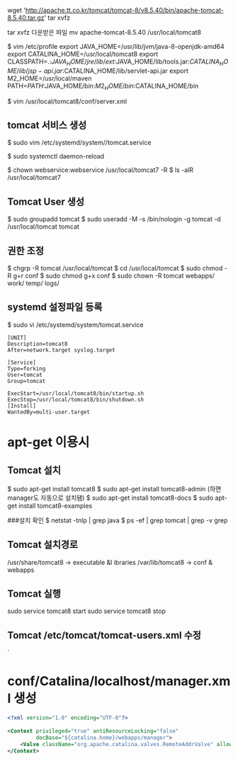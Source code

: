 wget 'http://apache.tt.co.kr/tomcat/tomcat-8/v8.5.40/bin/apache-tomcat-8.5.40.tar.gz'
tar xvfz

tar xvfz 다운받은 파일  mv apache-tomcat-8.5.40 /usr/local/tomcat8


$ vim /etc/profile
export JAVA_HOME=/usr/lib/jvm/java-8-openjdk-amd64
export CATALINA_HOME=/usr/local/tomcat8 export CLASSPATH=.:$JAVA_HOME/jre/lib/ext:$JAVA_HOME/lib/tools.jar:$CATALINA_HOME/lib/jsp-api.jar:$CATALINA_HOME/lib/servlet-api.jar export M2_HOME=/usr/local/maven 
PATH=$PATH:$JAVA_HOME/bin:$M2_HOME/bin:$CATALINA_HOME/bin


$ vim /usr/local/tomcat8/conf/server.xml
<Connector port="8080" protocol="HTTP/1.1" URIEncoding ="UTF-8">

## tomcat 서비스 생성

$ sudo vim /etc/systemd/system//tomcat.service


 $ sudo systemctl daemon-reload


$ chown webservice:webservice /usr/local/tomcat7 -R
$ ls -alR /usr/local/tomcat7

## Tomcat User 생성

$ sudo groupadd tomcat
$ sudo useradd -M -s /bin/nologin -g tomcat -d /usr/local/tomcat tomcat


## 권한 조정

$ chgrp -R tomcat /usr/local/tomcat
$ cd /usr/local/tomcat
$ sudo chmod -R g+r conf
$ sudo chmod g+x conf
$ sudo chown -R tomcat webapps/ work/ temp/ logs/

## systemd 설정파일 등록
$ sudo vi /etc/systemd/system/tomcat.service
```
[UNIT]
Description=tomcat8
After=network.target syslog.target

[Service]
Type=forking
User=tomcat
Group=tomcat

ExecStart=/usr/local/tomcat8/bin/startup.sh
ExecStop=/usr/local/tomcat8/bin/shutdown.sh
[Install]
WantedBy=multi-user.target
```



# apt-get 이용시

## Tomcat 설치
$ sudo apt-get install tomcat8
$ sudo apt-get install tomcat8-admin   (하면 manager도 자동으로 설치됌)
$ sudo apt-get install tomcat8-docs
$ sudo apt-get install tomcat8-examples

###설치 확인
$ netstat -tnlp | grep java
$ ps -ef | grep tomcat | grep -v grep

## Tomcat 설치경로
/usr/share/tomcat8  →  executable &l ibraries
/var/lib/tomcat8  →  conf & webapps

## Tomcat 실행
sudo service tomcat8 start
sudo service tomcat8 stop

## Tomcat /etc/tomcat/tomcat-users.xml 수정
<role rolename="manager-gui"/>
<role rolename="manager-script"/>`
<role rolename="manager-jmx"/>
<role rolename="manager-status"/>
<role rolename="admin-gui"/>
<role rolename="admin-script"/>
<user username="admin" password="admin" roles="manager-gui,manager-script,manager-jmx,manager-status,admin-gui,admin-script"/>


# conf/Catalina/localhost/manager.xml 생성
```xml
<?xml version="1.0" encoding="UTF-8"?>
 
<Context privileged="true" antiResourceLocking="false" 
         docBase="${catalina.home}/webapps/manager">
    <Valve className="org.apache.catalina.valves.RemoteAddrValve" allow="^.*$" />
</Context>
```
